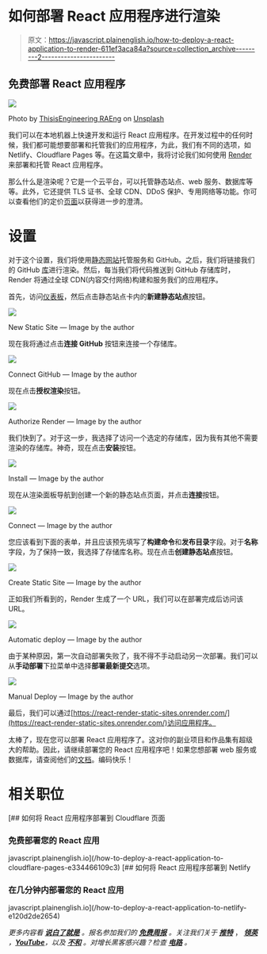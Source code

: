 # 如何部署 React 应用程序进行渲染

> 原文：<https://javascript.plainenglish.io/how-to-deploy-a-react-application-to-render-611ef3aca84a?source=collection_archive---------2----------------------->

## 免费部署 React 应用程序

![](img/5b34732b28f3a530fdf1b68a2924d1c6.png)

Photo by [ThisisEngineering RAEng](https://unsplash.com/@thisisengineering?utm_source=medium&utm_medium=referral) on [Unsplash](https://unsplash.com?utm_source=medium&utm_medium=referral)

我们可以在本地机器上快速开发和运行 React 应用程序。在开发过程中的任何时候，我们都可能想要部署和托管我们的应用程序，为此，我们有不同的选项，如 Netlify、Cloudflare Pages 等。在这篇文章中，我将讨论我们如何使用 [Render](https://render.com/) 来部署和托管 React 应用程序。

那么什么是渲染呢？它是一个云平台，可以托管静态站点、web 服务、数据库等等。此外，它还提供 TLS 证书、全球 CDN、DDoS 保护、专用网络等功能。你可以查看他们的定价[页面](https://render.com/pricing)以获得进一步的澄清。

# 设置

对于这个设置，我们将使用[静态网站](https://render.com/docs/static-sites)托管服务和 GitHub。之后，我们将链接我们的 GitHub [库](https://github.com/lifeparticle/react-render-static-sites)进行渲染。然后，每当我们将代码推送到 GitHub 存储库时，Render 将通过全球 CDN(内容交付网络)构建和服务我们的应用程序。

首先，访问[仪表板](https://dashboard.render.com/)，然后点击静态站点卡内的**新建静态站点**按钮。

![](img/cb12ba1d9eee2fbb807d318ccd562255.png)

New Static Site — Image by the author

现在我将通过点击**连接 GitHub** 按钮来连接一个存储库。

![](img/e52eef5187c721b49bb14ca62f797e1b.png)

Connect GitHub — Image by the author

现在点击**授权渲染**按钮。

![](img/9aecddd1f4f21163cd1747cbfa057c9c.png)

Authorize Render — Image by the author

我们快到了。对于这一步，我选择了访问一个选定的存储库，因为我有其他不需要渲染的存储库。神奇，现在点击**安装**按钮。

![](img/d59582d9470ad4431511f3570e19ccf6.png)

Install — Image by the author

现在从渲染面板导航到创建一个新的静态站点页面，并点击**连接**按钮。

![](img/8e90fc3b77d552add6af1f544d0491ed.png)

Connect — Image by the author

您应该看到下面的表单，并且应该预先填写了**构建命令**和**发布目录**字段。对于**名称**字段，为了保持一致，我选择了存储库名称。现在点击**创建静态站点**按钮。

![](img/abc3c6c48b8fde97320e8e57898c7cf0.png)

Create Static Site — Image by the author

正如我们所看到的，Render 生成了一个 URL，我们可以在部署完成后访问该 URL。

![](img/0c08c082d39f371c5270065d9f741621.png)

Automatic deploy — Image by the author

由于某种原因，第一次自动部署失败了，我不得不手动启动另一次部署。我们可以从**手动部署**下拉菜单中选择**部署最新提交**选项。

![](img/f5ed23bf3748281033c537da33ef8c0e.png)

Manual Deploy — Image by the author

最后，我们可以通过[https://react-render-static-sites.onrender.com/](https://react-render-static-sites.onrender.com/)访问应用程序。

太棒了，现在您可以部署 React 应用程序了。这对你的副业项目和作品集有超级大的帮助。因此，请继续部署您的 React 应用程序吧！如果您想部署 web 服务或数据库，请查阅他们的[文档](https://render.com/docs)。编码快乐！

# 相关职位

[](/how-to-deploy-a-react-application-to-cloudflare-pages-e334466109c3) [## 如何将 React 应用程序部署到 Cloudflare 页面

### 免费部署您的 React 应用

javascript.plainenglish.io](/how-to-deploy-a-react-application-to-cloudflare-pages-e334466109c3) [](/how-to-deploy-a-react-application-to-netlify-e120d2de2654) [## 如何将 React 应用程序部署到 Netlify

### 在几分钟内部署您的 React 应用

javascript.plainenglish.io](/how-to-deploy-a-react-application-to-netlify-e120d2de2654) 

*更多内容看* [***说白了就是***](https://plainenglish.io/) *。报名参加我们的* [***免费周报***](http://newsletter.plainenglish.io/) *。关注我们关于* [***推特***](https://twitter.com/inPlainEngHQ) ， [***领英***](https://www.linkedin.com/company/inplainenglish/) *，*[***YouTube***](https://www.youtube.com/channel/UCtipWUghju290NWcn8jhyAw)*，以及* [***不和***](https://discord.gg/GtDtUAvyhW) *。对增长黑客感兴趣？检查* [***电路***](https://circuit.ooo/) *。*